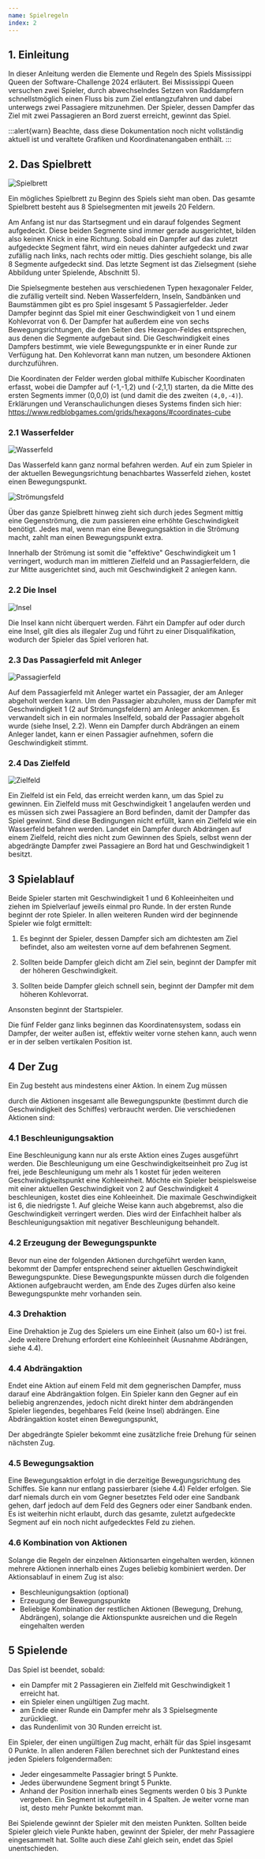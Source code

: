 ```yaml
---
name: Spielregeln
index: 2
---
```


## 1. Einleitung

In dieser Anleitung werden die Elemente und Regeln des Spiels Mississippi
Queen der Software-Challenge 2024 erläutert.
Bei Mississippi Queen versuchen zwei Spieler,
durch abwechselndes Setzen von Raddampfern
schnellstmöglich einen Fluss bis zum Ziel entlangzufahren
und dabei unterwegs zwei Passagiere mitzunehmen.
Der Spieler,
dessen Dampfer das Ziel mit zwei Passagieren an Bord zuerst erreicht,
gewinnt das Spiel.

:::alert{warn}
Beachte, dass diese Dokumentation noch nicht vollständig aktuell ist
und veraltete Grafiken und Koordinatenangaben enthält.
:::

## 2. Das Spielbrett

![Spielbrett](/images/spiele/mississippi-queen/Spielbrett.png)

Ein mögliches Spielbrett zu Beginn des Spiels sieht man oben.
Das gesamte Spielbrett besteht aus 8 Spielsegmenten mit jeweils 20 Feldern.
<!--
Die Segmente kann man durch die Farbe der Koordinaten auf den Feldern erkennen:
Die Segmente haben abwechselnd schwarze und weiße Koordinaten auf den Feldern.
-->
Am Anfang ist nur das Startsegment und ein darauf folgendes Segment aufgedeckt.
Diese beiden Segmente sind immer gerade ausgerichtet,
bilden also keinen Knick in eine Richtung.
Sobald ein Dampfer auf das zuletzt
aufgedeckte Segment fährt,
wird ein neues dahinter aufgedeckt und zwar
zufällig nach links, nach rechts oder mittig.
Dies geschieht solange,
bis alle 8 Segmente aufgedeckt sind.
Das letzte Segment ist das Zielsegment
(siehe Abbildung unter Spielende, Abschnitt 5).
<!--
Segmente, die schon von allen Spielern betreten und wieder verlassen wurden,
werden vom Spielplan entfernt, auch wenn sich darauf noch Inseln mit Passagieren befinden.
-->
Die Spielsegmente bestehen aus verschiedenen Typen hexagonaler Felder,
die zufällig verteilt sind.
Neben Wasserfeldern, Inseln, Sandbänken und Baumstämmen 
gibt es pro Spiel insgesamt 5 Passagierfelder.
Jeder Dampfer beginnt das Spiel 
mit einer Geschwindigkeit von 1 und einem Kohlevorrat von 6.
Der Dampfer hat außerdem eine von sechs Bewegungsrichtungen,
die den Seiten des Hexagon-Feldes entsprechen,
aus denen die Segmente aufgebaut sind.
Die Geschwindigkeit eines Dampfers bestimmt,
wie viele Bewegungspunkte er in einer Runde zur Verfügung hat.
Den Kohlevorrat kann man nutzen, um besondere Aktionen durchzuführen.

Die Koordinaten der Felder werden global mithilfe Kubischer Koordinaten erfasst,
wobei die Dampfer auf (-1,-1,2) und (-2,1,1) starten,
da die Mitte des ersten Segments immer (0,0,0) ist
(und damit die des zweiten `(4,0,-4)`).
Erklärungen und Veranschaulichungen dieses Systems finden sich hier:
https://www.redblobgames.com/grids/hexagons/#coordinates-cube

### 2.1 Wasserfelder

![Wasserfeld](/images/spiele/mississippi-queen/Wasserfeld.png)

Das Wasserfeld kann ganz normal befahren werden.
Auf ein zum Spieler in der aktuellen Bewegungsrichtung
benachbartes Wasserfeld ziehen,
kostet einen Bewegungspunkt.

![Strömungsfeld](/images/spiele/mississippi-queen/Strömungsfeld.png)

Über das ganze Spielbrett hinweg zieht sich durch jedes Segment mittig eine Gegenströmung,
die zum passieren eine erhöhte Geschwindigkeit benötigt.
Jedes mal, wenn man eine Bewegungsaktion in die Strömung macht,
zahlt man einen Bewegungspunkt extra.

Innerhalb der Strömung ist somit die "effektive" Geschwindigkeit um 1 verringert,
wodurch man im mittleren Zielfeld
und an Passagierfeldern, die zur Mitte ausgerichtet sind,
auch mit Geschwindigkeit 2 anlegen kann.

### 2.2 Die Insel

![Insel](/images/spiele/mississippi-queen/Insel.png)

Die Insel kann nicht überquert werden.
Fährt ein Dampfer auf oder durch eine Insel,
gilt dies als illegaler Zug und führt zu einer Disqualifikation,
wodurch der Spieler das Spiel verloren hat.

### 2.3 Das Passagierfeld mit Anleger

![Passagierfeld](/images/spiele/mississippi-queen/Passagierfeld.png)

Auf dem Passagierfeld mit Anleger wartet ein Passagier,
der am Anleger abgeholt werden kann.
Um den Passagier abzuholen,
muss der Dampfer mit Geschwindigkeit 1 (2 auf Strömungsfeldern) am Anleger ankommen.
Es verwandelt sich in ein normales Inselfeld,
sobald der Passagier abgeholt wurde (siehe Insel, 2.2).
Wenn ein Dampfer durch Abdrängen an einem Anleger landet,
kann er einen Passagier aufnehmen,
sofern die Geschwindigkeit stimmt.

<!--
### 2.4 Die Sandbank

![Sandbank](/images/spiele/mississippi-queen/Sandbank.png)

Eine Sandbank stoppt einen Dampfer,
sollte er darauf
fahren. Das heißt, wenn ein Spieler auf eine Sandbank fährt,
beendet dies seinen Zug und setzt seine Geschwindigkeit auf
1 . Die Sandbank kann im nächsten Zug nur rückwärts oder
vorwärts in der Bewegungsrichtung,
mit der sie befahren
wurde, wieder verlassen werden.
Verlässt man sie rückwärts,
kostet dies
zusätzlich eine Kohleeinheit.
Auf einer Sandbank kann nicht gedreht oder
beschleunigt werden und ein Dampfer,
der sich darauf befindet,
kann nicht
abgedrängt werden. 
-->

### 2.4 Das Zielfeld

![Zielfeld](/images/spiele/mississippi-queen/Zielfeld.png)

Ein Zielfeld ist ein Feld,
das erreicht werden kann,
um das Spiel zu gewinnen.
Ein Zielfeld muss mit Geschwindigkeit 1 angelaufen werden 
und es müssen sich zwei Passagiere an Bord befinden,
damit der Dampfer das Spiel gewinnt.
Sind diese Bedingungen nicht erfüllt,
kann ein Zielfeld wie ein Wasserfeld befahren werden.
Landet ein Dampfer durch Abdrängen auf einem Zielfeld,
reicht dies nicht zum Gewinnen des Spiels,
selbst wenn der abgedrängte Dampfer zwei
Passagiere an Bord hat und Geschwindigkeit 1 besitzt.

## 3 Spielablauf

Beide Spieler starten mit Geschwindigkeit 1 und 6 Kohleeinheiten 
und ziehen im Spielverlauf jeweils einmal pro Runde.
In der ersten Runde beginnt der rote Spieler.
In allen weiteren Runden wird der beginnende Spieler wie folgt ermittelt:

1. Es beginnt der Spieler,
dessen Dampfer sich am dichtesten am Ziel befindet, 
also am weitesten vorne auf dem befahrenen Segment.

2. Sollten beide Dampfer gleich dicht am Ziel sein,
beginnt der Dampfer mit der höheren Geschwindigkeit.

3. Sollten beide Dampfer gleich schnell sein,
beginnt der Dampfer mit dem höheren Kohlevorrat.

Ansonsten beginnt der Startspieler.

<!--
4. Sollten beide Dampfer gleich viel Kohle besitzen,
beginnt der Dampfer,
der am weitesten rechts steht (höchste X-Koordinate).

5. Sollten beide Dampfer gleich weit rechts stehen,
beginnt der Dampfer,
der am weitesten unten steht (höchste Y-Koordinate). 
-->

Die fünf Felder ganz links beginnen das Koordinatensystem,
sodass ein Dampfer, der weiter außen ist,
effektiv weiter vorne stehen kann,
auch wenn er in der selben vertikalen Position ist.

<!--
Die orangene Linie in der Abbildung unten wird immer für den Spieler
angezeigt, der in einer Runde als zweites dran ist.
Durch Überschreiten
der Linie kann der Gegenspieler überholt werden,
sodass der Spieler in der
nächsten Runde als erstes dran ist.
Diese Überhollinie wird nach den oben
genannten Regeln bestimmt.
-->


## 4 Der Zug

Ein Zug besteht aus mindestens einer Aktion.
In einem Zug müssen
<!-- (falls der Zug nicht durch Auffahren auf eine Sandbank vorzeitig endet) -->
durch die Aktionen insgesamt alle Bewegungspunkte 
(bestimmt durch die Geschwindigkeit des Schiffes) verbraucht werden.
Die verschiedenen Aktionen sind:

### 4.1 Beschleunigungsaktion

Eine Beschleunigung kann nur als erste Aktion eines Zuges ausgeführt werden.
Die Beschleunigung um eine Geschwindigkeitseinheit pro Zug ist frei,
jede Beschleunigung um mehr als 1 kostet für jeden
weiteren Geschwindigkeitspunkt eine Kohleeinheit.
Möchte ein Spieler beispielsweise mit einer aktuellen Geschwindigkeit von 2 
auf Geschwindigkeit 4 beschleunigen,
kostet dies eine Kohleeinheit.
Die maximale Geschwindigkeit ist 6,
die niedrigste 1.
Auf gleiche Weise kann auch abgebremst,
also die Geschwindigkeit verringert werden.
Dies wird der Einfachheit halber als Beschleunigungsaktion 
mit negativer Beschleunigung behandelt.

### 4.2 Erzeugung der Bewegungspunkte

Bevor nun eine der folgenden Aktionen durchgeführt werden kann,
bekommt der Dampfer entsprechend seiner aktuellen Geschwindigkeit Bewegungspunkte.
Diese Bewegungspunkte müssen durch die folgenden Aktionen aufgebraucht werden,
am Ende des Zuges dürfen also keine Bewegungspunkte mehr vorhanden sein.

### 4.3 Drehaktion

Eine Drehaktion je Zug des Spielers um eine Einheit 
(also um 60◦) ist frei.
Jede weitere Drehung erfordert eine Kohleeinheit (Ausnahme Abdrängen, siehe 4.4).
<!-- Auf Sandbänken kann nicht gedreht werden. -->

### 4.4 Abdrängaktion

Endet eine Aktion auf einem Feld mit dem gegnerischen Dampfer,
muss darauf eine Abdrängaktion folgen.
Ein Spieler kann den Gegner
auf ein beliebig angrenzendes,
jedoch nicht direkt hinter dem abdrängenden Spieler liegendes,
begehbares Feld (keine Insel) abdrängen.
Eine Abdrängaktion kostet einen Bewegungspunkt,
<!-- zwei, falls auf ein Baumstammfeld abgedrängt wird.
Ist die Geschwindigkeit des auf ein Baumstammfeld abgedrängten Bootes
größer als 1, wird dessen Geschwindigkeit um 1 reduziert.
Es darf nicht
von einer Sandbank aus abgedrängt werden.  -->
Der abgedrängte Spieler bekommt eine zusätzliche freie Drehung für seinen nächsten Zug.
<!-- Wurde der Spieler auf eine Sandbank abgedrängt,
entfällt diese freie Drehung 
und die Geschwindigkeit des abgedrängten Spielers wird auf 1 reduziert. -->

### 4.5 Bewegungsaktion

Eine Bewegungsaktion erfolgt in die derzeitige Bewegungsrichtung des Schiffes.
Sie kann nur entlang passierbarer (siehe 4.4) Felder erfolgen.
Sie darf niemals durch ein vom Gegner besetztes Feld oder eine Sandbank gehen,
darf jedoch auf dem Feld des Gegners oder einer Sandbank enden.
Es ist weiterhin nicht erlaubt,
durch das gesamte, zuletzt aufgedeckte Segment
auf ein noch nicht aufgedecktes Feld zu ziehen.

### 4.6 Kombination von Aktionen

Solange die Regeln der einzelnen Aktionsarten eingehalten werden,
können mehrere Aktionen innerhalb eines Zuges beliebig kombiniert werden.
Der Aktionsablauf in einem Zug ist also: 
- Beschleunigungsaktion (optional)
- Erzeugung der Bewegungspunkte 
- Beliebige Kombination der restlichen Aktionen (Bewegung, Drehung, Abdrängen),
  solange die Aktionspunkte ausreichen und die Regeln eingehalten werden

## 5 Spielende

Das Spiel ist beendet, sobald:
- ein Dampfer mit 2 Passagieren ein Zielfeld mit Geschwindigkeit 1 erreicht hat.
- ein Spieler einen ungültigen Zug macht.
- am Ende einer Runde ein Dampfer mehr als 3 Spielsegmente zurückliegt.
- das Rundenlimit von 30 Runden erreicht ist.

Ein Spieler, der einen ungültigen Zug macht,
erhält für das Spiel insgesamt 0 Punkte.
In allen anderen Fällen berechnet sich der Punktestand 
eines jeden Spielers folgendermaßen:
- Jeder eingesammelte Passagier bringt 5 Punkte.
- Jedes überwundene Segment bringt 5 Punkte.
- Anhand der Position innerhalb eines Segments werden 0 bis 3 Punkte vergeben.
  Ein Segment ist aufgeteilt in 4 Spalten.
  Je weiter vorne man ist, desto mehr Punkte bekommt man.

Bei Spielende gewinnt der Spieler mit den meisten Punkten.
Sollten beide Spieler gleich viele Punkte haben,
gewinnt der Spieler, der mehr Passagiere eingesammelt hat.
Sollte auch diese Zahl gleich sein,
endet das Spiel unentschieden.
